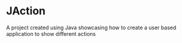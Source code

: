 # JAction
A project created using Java showcasing how to create a user based application to show different actions
